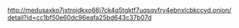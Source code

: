 http://medusaxko7jxtrojdkxo66j7ck4q5tgktf7uqsqyfry4ebnxlcbkccyd.onion/detail?id=cc1bf50e60dc96eafa25bd643c37b07d
